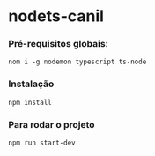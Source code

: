 # nodets-canil

### Pré-requisitos globais:
`nom i -g nodemon typescript ts-node`

### Instalação
`npm install`

### Para rodar o projeto
`npm run start-dev`